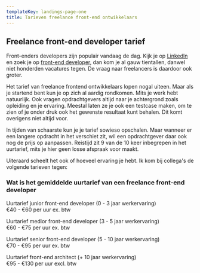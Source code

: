 ```yaml
---
templateKey: landings-page-one
title: Tarieven freelance front-end ontwikkelaars
---
```

## Freelance front-end developer tarief

Front-enders developers zijn populair vandaag de dag. Kijk je op [LinkedIn](https://www.linkedin.com/in/sander-langendoen/) en zoek je op [front-end developer,](https://www.linkedin.com/jobs/search/?keywords=Front-end%20Development&location=Netherlands&locationId=nl%3A0) dan kom je al gauw tientallen, danwel niet honderden vacatures tegen. De vraag naar freelancers is daardoor ook groter.

Het tarief van freelance frontend ontwikkelaars lopen nogal uiteen. Maar als je startend bent kun je op zich al aardig rondkomen. Mits je werk hebt natuurlijk. Ook vragen opdrachtgevers altijd naar je achtergrond zoals opleiding en je ervaring. Meestal laten ze je ook een testcase maken, om te zien of je onder druk ook het gewenste resultaat kunt behalen. Dit komt overigens niet altijd voor.

In tijden van schaarste kun je je tarief sowieso opschalen. Maar wanneer er een langere opdracht in het verschiet zit, wil een opdrachtgever daar ook nog de prijs op aanpassen. Reistijd zit 9 van de 10 keer inbegrepen in het uurtarief, mits je hier geen losse afspraak voor maakt.

Uiteraard scheelt het ook of hoeveel ervaring je hebt. Ik kom bij collega's de volgende tarieven tegen:

### Wat is het gemiddelde uurtarief van een freelance front-end developer

Uurtarief junior front-end developer (0 - 3 jaar werkervaring)\
€40 - €60 per uur ex. btw

Uurtarief medior front-end developer (3 - 5 jaar werkervaring)\
€60 - €75 per uur ex. btw

Uurtarief senior front-end developer (5 - 10 jaar werkervaring)\
€70 - €95 per uur ex. btw

Uurtarief front-end architect (+ 10 jaar werkervaring)\
€95 - €130 per uur excl. btw
